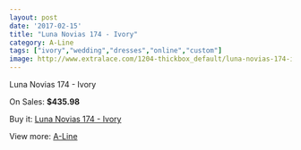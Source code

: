 ```yaml
---
layout: post
date: '2017-02-15'
title: "Luna Novias 174 - Ivory"
category: A-Line
tags: ["ivory","wedding","dresses","online","custom"]
image: http://www.extralace.com/1204-thickbox_default/luna-novias-174-ivory.jpg
---
```

Luna Novias 174 - Ivory

On Sales: **$435.98**
<a href="https://www.extralace.com/a-line/577-luna-novias-174-ivory.html"><amp-img layout="responsive" width="600" height="600" src="//www.extralace.com/1204-thickbox_default/luna-novias-174-ivory.jpg" alt="Luna Novias 174 - Ivory 0" /></a>
<a href="https://www.extralace.com/a-line/577-luna-novias-174-ivory.html"><amp-img layout="responsive" width="600" height="600" src="//www.extralace.com/1205-thickbox_default/luna-novias-174-ivory.jpg" alt="Luna Novias 174 - Ivory 1" /></a>

Buy it: [Luna Novias 174 - Ivory](https://www.extralace.com/a-line/577-luna-novias-174-ivory.html "Luna Novias 174 - Ivory")

View more: [A-Line](https://www.extralace.com/2-a-line "A-Line")